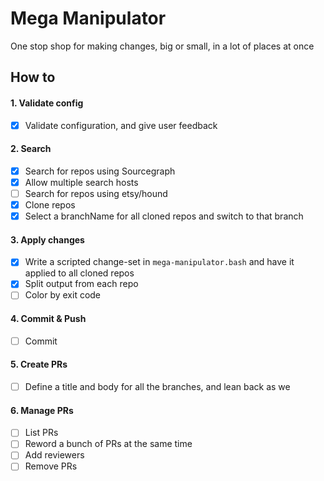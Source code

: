# Mega Manipulator

One stop shop for making changes, big or small, in a lot of places at once

## How to

#### 1. Validate config

* [x] Validate configuration, and give user feedback

#### 2. Search

* [x] Search for repos using Sourcegraph
* [x] Allow multiple search hosts
* [ ] Search for repos using etsy/hound
* [x] Clone repos
* [x] Select a branchName for all cloned repos and switch to that branch

#### 3. Apply changes

* [x] Write a scripted change-set in `mega-manipulator.bash` and have it applied to all cloned repos
* [x] Split output from each repo
* [ ] Color by exit code

#### 4. Commit & Push

* [ ] Commit

#### 5. Create PRs

* [ ] Define a title and body for all the branches, and lean back as we

#### 6. Manage PRs

* [ ] List PRs
* [ ] Reword a bunch of PRs at the same time
* [ ] Add reviewers
* [ ] Remove PRs
